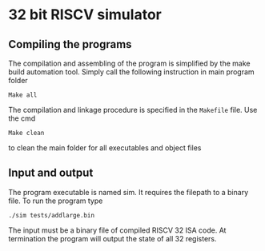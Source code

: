# 32 bit RISCV simulator

## Compiling the programs

The compilation and assembling of the program is simplified by the make build
automation tool. Simply call the following instruction in main program folder
```
Make all
```
The compilation and linkage procedure is specified in the `Makefile` file.
Use the cmd
```
Make clean
```
to clean the main folder for all executables and object files

## Input and output
The program executable is named sim. It requires the filepath to a binary file.
To run the program type
```
./sim tests/addlarge.bin
```
The input must be a binary file of compiled RISCV 32 ISA code.
At termination the program will output the state of all 32 registers. 
